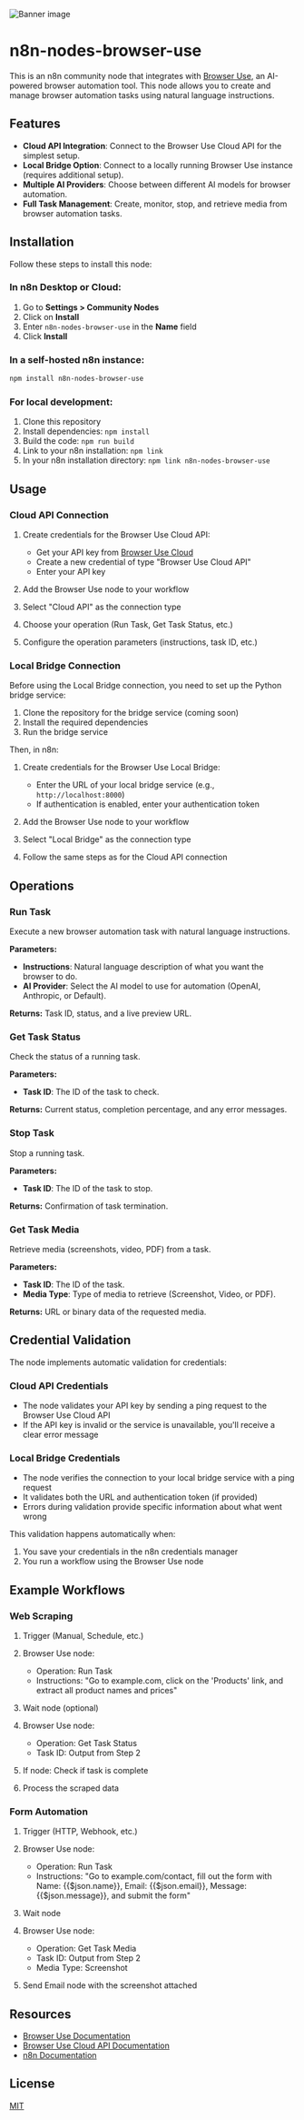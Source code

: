 ![Banner image](https://user-images.githubusercontent.com/10284570/173569848-c624317f-42b1-45a6-ab09-f0ea3c247648.png)

# n8n-nodes-browser-use

This is an n8n community node that integrates with [Browser Use](https://browser-use.com), an AI-powered browser automation tool. This node allows you to create and manage browser automation tasks using natural language instructions.

## Features

- **Cloud API Integration**: Connect to the Browser Use Cloud API for the simplest setup.
- **Local Bridge Option**: Connect to a locally running Browser Use instance (requires additional setup).
- **Multiple AI Providers**: Choose between different AI models for browser automation.
- **Full Task Management**: Create, monitor, stop, and retrieve media from browser automation tasks.

## Installation

Follow these steps to install this node:

### In n8n Desktop or Cloud:

1. Go to **Settings > Community Nodes**
2. Click on **Install**
3. Enter `n8n-nodes-browser-use` in the **Name** field
4. Click **Install**

### In a self-hosted n8n instance:

```bash
npm install n8n-nodes-browser-use
```

### For local development:

1. Clone this repository
2. Install dependencies: `npm install` 
3. Build the code: `npm run build`
4. Link to your n8n installation: `npm link`
5. In your n8n installation directory: `npm link n8n-nodes-browser-use`

## Usage

### Cloud API Connection

1. Create credentials for the Browser Use Cloud API:
   - Get your API key from [Browser Use Cloud](https://cloud.browser-use.com/billing)
   - Create a new credential of type "Browser Use Cloud API"
   - Enter your API key

2. Add the Browser Use node to your workflow
3. Select "Cloud API" as the connection type
4. Choose your operation (Run Task, Get Task Status, etc.)
5. Configure the operation parameters (instructions, task ID, etc.)

### Local Bridge Connection

Before using the Local Bridge connection, you need to set up the Python bridge service:

1. Clone the repository for the bridge service (coming soon)
2. Install the required dependencies
3. Run the bridge service

Then, in n8n:

1. Create credentials for the Browser Use Local Bridge:
   - Enter the URL of your local bridge service (e.g., `http://localhost:8000`)
   - If authentication is enabled, enter your authentication token

2. Add the Browser Use node to your workflow
3. Select "Local Bridge" as the connection type
4. Follow the same steps as for the Cloud API connection

## Operations

### Run Task

Execute a new browser automation task with natural language instructions.

**Parameters:**
- **Instructions**: Natural language description of what you want the browser to do.
- **AI Provider**: Select the AI model to use for automation (OpenAI, Anthropic, or Default).

**Returns:** Task ID, status, and a live preview URL.

### Get Task Status

Check the status of a running task.

**Parameters:**
- **Task ID**: The ID of the task to check.

**Returns:** Current status, completion percentage, and any error messages.

### Stop Task

Stop a running task.

**Parameters:**
- **Task ID**: The ID of the task to stop.

**Returns:** Confirmation of task termination.

### Get Task Media

Retrieve media (screenshots, video, PDF) from a task.

**Parameters:**
- **Task ID**: The ID of the task.
- **Media Type**: Type of media to retrieve (Screenshot, Video, or PDF).

**Returns:** URL or binary data of the requested media.

## Credential Validation

The node implements automatic validation for credentials:

### Cloud API Credentials
- The node validates your API key by sending a ping request to the Browser Use Cloud API
- If the API key is invalid or the service is unavailable, you'll receive a clear error message

### Local Bridge Credentials
- The node verifies the connection to your local bridge service with a ping request
- It validates both the URL and authentication token (if provided)
- Errors during validation provide specific information about what went wrong

This validation happens automatically when:
1. You save your credentials in the n8n credentials manager
2. You run a workflow using the Browser Use node

## Example Workflows

### Web Scraping

1. Trigger (Manual, Schedule, etc.)
2. Browser Use node:
   - Operation: Run Task
   - Instructions: "Go to example.com, click on the 'Products' link, and extract all product names and prices"

3. Wait node (optional)
4. Browser Use node:
   - Operation: Get Task Status
   - Task ID: Output from Step 2

5. If node: Check if task is complete
6. Process the scraped data

### Form Automation

1. Trigger (HTTP, Webhook, etc.)
2. Browser Use node:
   - Operation: Run Task
   - Instructions: "Go to example.com/contact, fill out the form with Name: {{$json.name}}, Email: {{$json.email}}, Message: {{$json.message}}, and submit the form"

3. Wait node
4. Browser Use node:
   - Operation: Get Task Media
   - Task ID: Output from Step 2
   - Media Type: Screenshot

5. Send Email node with the screenshot attached

## Resources

- [Browser Use Documentation](https://docs.browser-use.com)
- [Browser Use Cloud API Documentation](https://docs.browser-use.com/cloud/quickstart)
- [n8n Documentation](https://docs.n8n.io)

## License

[MIT](LICENSE.md)
